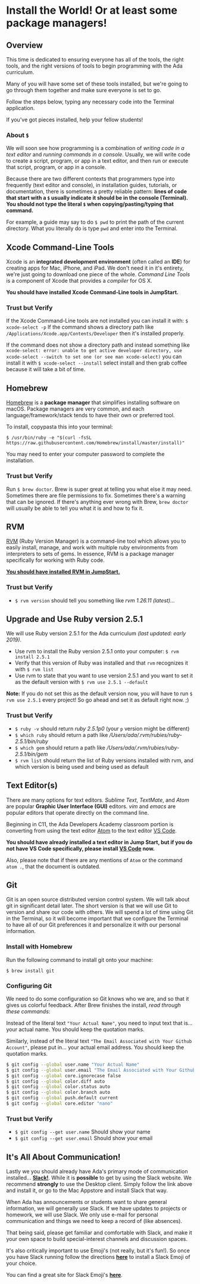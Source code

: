 # Install the World! Or at least some package managers!

## Overview

This time is dedicated to ensuring everyone has all of the tools, the right tools, and the right versions of tools to begin programming with the Ada curriculum.

Many of you will have some set of these tools installed, but we're going to go through them together and make sure everyone is set to go.

Follow the steps below, typing any necessary code into the Terminal application.

If you've got pieces installed, help your fellow students!

### About `$`

We will soon see how programming is a combination of _writing code in a text editor_ and _running commands in a console_. Usually, we will write code to create a script, program, or app in a text editor, and then run or execute that script, program, or app in a console.

Because there are two different contexts that programmers type into frequently (text editor and console), in installation guides, tutorials, or documentation, there is sometimes a pretty reliable pattern: **lines of code that start with a `$` usually indicate it should be in the console (Terminal).** **You should not type the literal `$` when copying/pasting/typing that command.**

For example, a guide may say to do `$ pwd` to print the path of the current directory. What you literally do is type `pwd` and enter into the Terminal.

## Xcode Command-Line Tools
Xcode is an **integrated development environment** (often called an **IDE**) for creating apps for Mac, iPhone, and iPad. We don't need it in it's entirety, we're just going to download one piece of the whole. _Command Line Tools_ is a component of Xcode that provides a _compiler_ for OS X.

**You should have installed Xcode Command-Line tools in JumpStart.**

### Trust but Verify

If the Xcode Command-Line tools are not installed you can install it with:
`$ xcode-select -p` If the command shows a directory path like `/Applications/Xcode.app/Contents/Developer` then it's installed properly.

If the command does not show a directory path and instead something like `xcode-select: error: unable to get active developer directory, use xcode-select --switch to set one (or see man xcode-select)` you can install it with `$ xcode-select --install` select install and then grab coffee because it will take a bit of time.

## Homebrew
[Homebrew](http://brew.sh/) is a **package manager** that simplifies installing software on macOS. Package managers are very common, and each language/framework/stack tends to have their own or preferred tool.

To install, copypasta this into your terminal:

`$ /usr/bin/ruby -e "$(curl -fsSL https://raw.githubusercontent.com/Homebrew/install/master/install)"`

You may need to enter your computer password to complete the installation.

### Trust but Verify
Run `$ brew doctor`. Brew is super great at telling you what else it may need. Sometimes there are file permissions to fix. Sometimes there's a warning that can be ignored. If there's anything ever wrong with Brew, `brew doctor` will usually be able to tell you what it is and how to fix it.

## RVM
[RVM](http://rvm.io) (Ruby Version Manager) is a command-line tool which allows you to easily install, manage, and work with multiple ruby environments from interpreters to sets of gems. In essence, RVM is a package manager specifically for working with Ruby code.

[**You should have installed RVM in JumpStart.**](https://github.com/Ada-Developers-Academy/jump-start/blob/master/lessons/07-environment-setup/notes/installfest.md)

### Trust but Verify
- `$ rvm version` should tell you something like _rvm 1.26.11 (latest)..._

## Upgrade and Use Ruby version 2.5.1

We will use Ruby version 2.5.1 for the Ada curriculum _(last updated: early 2019)_.

- Use rvm to install the Ruby version 2.5.1 onto your computer: `$ rvm install 2.5.1`
- Verify that this version of Ruby was installed and that `rvm` recognizes it with `$ rvm list`
- Use rvm to state that you want to use version 2.5.1 and you want to set it as the default version with `$ rvm use 2.5.1 --default`

**Note:** If you do not set this as the default version now, you will have to run `$ rvm use 2.5.1` every project! So go ahead and set it as default right now. ;)

### Trust but Verify
- `$ ruby -v` should return _ruby 2.5.1p0_ (your `p` version might be different)
- `$ which ruby` should return a path like _/Users/ada/.rvm/rubies/ruby-2.5.1/bin/ruby_
- `$ which gem` should return a path like _/Users/ada/.rvm/rubies/ruby-2.5.1/bin/gem_
- `$ rvm list` should return the list of Ruby versions installed with rvm, and which version is being used and being used as default

## Text Editor(s)
There are many options for text editors. _Sublime Text_, _TextMate_, and _Atom_ are popular **Graphic User Interface (GUI)** editors. _vim_ and _emacs_ are popular editors that operate directly on the command line.

Beginning in C11, the Ada Developers Academy classroom portion is converting from using the text editor [Atom](https://atom.io/) to the text editor [VS Code](https://code.visualstudio.com/).

**You should have already installed a text editor in Jump Start, but if you do not have VS Code specifically, please install [VS Code](https://code.visualstudio.com/) now.**

Also, please note that if there are any mentions of `Atom` or the command `atom .`, that the document is outdated.

## Git

Git is an open source distributed version control system. We will talk about git in significant detail later. The short version is that we will use Git to version and share our code with others. We will spend a lot of time using Git in the Terminal, so it will become important that we configure the Terminal to have all of our Git preferences it and personalize it with our personal information.

### Install with Homebrew

Run the following command to install git onto your machine:

`$ brew install git`

### Configuring Git
We need to do some configuration so Git knows who we are, and so that it gives us colorful feedback. After Brew finishes the install, _read through these commands_:

Instead of the literal text `"Your Actual Name"`, you need to input text that is... your actual name. You should keep the quotation marks.

Similarly, instead of the literal text `"The Email Associated with Your Github Account"`, please put in... your actual email address. You should keep the quotation marks.

```bash
$ git config --global user.name "Your Actual Name"
$ git config --global user.email "The Email Associated with Your Github Account"
$ git config --global core.ignorecase false
$ git config --global color.diff auto
$ git config --global color.status auto
$ git config --global color.branch auto
$ git config --global push.default current
$ git config --global core.editor "nano"
```

### Trust but Verify
- `$ git config --get user.name` Should show your name
- `$ git config --get user.email` Should show your email

<!-- We now need to verify that github is set up properly.

**Exercise**
- [Complete the Github-Git Verification Exercise](exercises/github-verification.md)  -->

## It's All About Communication!

Lastly we you should already have Ada's primary mode of communication installed... [**Slack!**](https://slack.com/downloads/osx).  While it is **possible** to get by using the Slack website.  We recommend **strongly** to use the Desktop client.  Simply follow the link above and install it, or go to the Mac Appstore and install Slack that way.

When Ada has announcements or students want to share general information, we will generally use Slack.  If we have updates to projects or homework, we will use Slack.  We only use e-mail for personal communication and things we need to keep a record of (like absences).

That being said, please get familiar and comfortable with Slack, and make it your own space to build special-interest channels and discussion spaces.

It's also critically important to use Emoji's (not really, but it's fun!).  So once you have Slack running  follow the directions [**here**](https://get.slack.help/hc/en-us/articles/206870177-Create-custom-emoji) to install a Slack Emoji of your choice.

You can find a great site for Slack Emoji's [**here**](https://slackmojis.com/).

